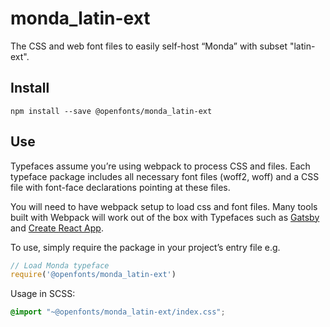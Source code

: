 
# monda_latin-ext

The CSS and web font files to easily self-host “Monda” with subset "latin-ext".

## Install

`npm install --save @openfonts/monda_latin-ext`

## Use

Typefaces assume you’re using webpack to process CSS and files. Each typeface
package includes all necessary font files (woff2, woff) and a CSS file with
font-face declarations pointing at these files.

You will need to have webpack setup to load css and font files. Many tools built
with Webpack will work out of the box with Typefaces such as [Gatsby](https://github.com/gatsbyjs/gatsby)
and [Create React App](https://github.com/facebookincubator/create-react-app).

To use, simply require the package in your project’s entry file e.g.

```javascript
// Load Monda typeface
require('@openfonts/monda_latin-ext')
```

Usage in SCSS:
```scss
@import "~@openfonts/monda_latin-ext/index.css";
```
